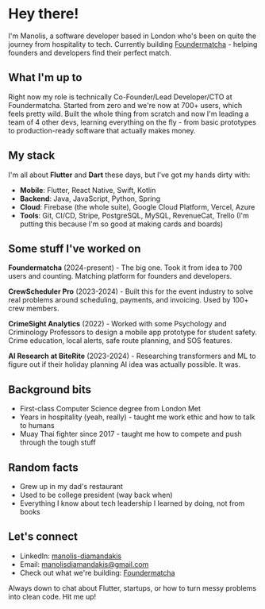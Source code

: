 # Hey there! 

I'm Manolis, a software developer based in London who's been on quite the journey from hospitality to tech. Currently building [Foundermatcha](https://www.foundermatcha.com/) - helping founders and developers find their perfect match.

## What I'm up to

Right now my role is technically Co-Founder/Lead Developer/CTO at Foundermatcha. Started from zero and we're now at 700+ users, which feels pretty wild. Built the whole thing from scratch and now I'm leading a team of 4 other devs, learning everything on the fly - from basic prototypes to production-ready software that actually makes money.

## My stack

I'm all about **Flutter** and **Dart** these days, but I've got my hands dirty with:

- **Mobile**: Flutter, React Native, Swift, Kotlin
- **Backend**: Java, JavaScript, Python, Spring
- **Cloud**: Firebase (the whole suite), Google Cloud Platform, Vercel, Azure
- **Tools**: Git, CI/CD, Stripe, PostgreSQL, MySQL, RevenueCat, Trello (I'm putting this because I'm so good at making cards and boards) 

## Some stuff I've worked on

**Foundermatcha** (2024-present) - The big one. Took it from idea to 700 users and counting. Matching platform for founders and developers.

**CrewScheduler Pro** (2023-2024) - Built this for the event industry to solve real problems around scheduling, payments, and invoicing. Used by 100+ crew members.

**CrimeSight Analytics** (2022) - Worked with some Psychology and Criminology Professors to design a mobile app prototype for student safety. Crime education, local alerts, safe route planning, and SOS features.

**AI Research at BiteRite** (2023-2024) - Researching transformers and ML to figure out if their holiday planning AI idea was actually possible. It was.

## Background bits

- First-class Computer Science degree from London Met
- Years in hospitality (yeah, really) - taught me work ethic and how to talk to humans
- Muay Thai fighter since 2017 - taught me how to compete and push through the tough stuff

## Random facts

- Grew up in my dad's restaurant
- Used to be college president (way back when)
- Everything I know about tech leadership I learned by doing, not from books

## Let's connect

- LinkedIn: [manolis-diamandakis](https://www.linkedin.com/in/manolis-diamandakis-0a1922a7/)
- Email: manolisdiamandakis@gmail.com
- Check out what we're building: [Foundermatcha](https://www.foundermatcha.com/)

Always down to chat about Flutter, startups, or how to turn messy problems into clean code. Hit me up!
